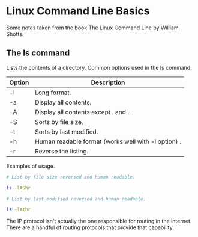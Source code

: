 # Linux Command Line Basics

Some notes taken from the book The Linux Command Line by William Shotts.

## The ls command

Lists the contents of a directory. Common options used in the ls command.

| Option | Description                                         |
| ------ | --------------------------------------------------- |
| -l     | Long format.                                        |
| -a     | Display all contents.                               |
| -A     | Display all contents except . and ..                |
| -S     | Sorts by file size.                                 |
| -t     | Sorts by last modified.                             |
| -h     | Human readable format (works well with -l option) . |
| -r     | Reverse the listing.                                |

Examples of usage.

```bash
# List by file size reversed and human readable.

ls -lAShr

# List by last modified reversed and human readable.

ls -lAthr

```

The IP protocol isn't actually the one responsible for routing in the internet.
There are a handful of routing protocols that provide that capability.
